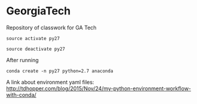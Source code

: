 # GeorgiaTech
Repository of classwork for GA Tech

`source activate py27`

`source deactivate py27`

After running

`conda create -n py27 python=2.7 anaconda`

A link about environment yaml files: http://tdhopper.com/blog/2015/Nov/24/my-python-environment-workflow-with-conda/
